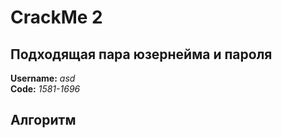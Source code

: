 # CrackMe 2

## Подходящая пара юзернейма и пароля

**Username:** *asd*  
**Code:** *1581-1696*  

## Алгоритм
